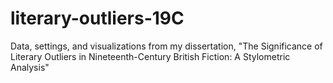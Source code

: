 # literary-outliers-19C
Data, settings, and visualizations from my dissertation, "The Significance of Literary Outliers in Nineteenth-Century British Fiction: A Stylometric Analysis"
